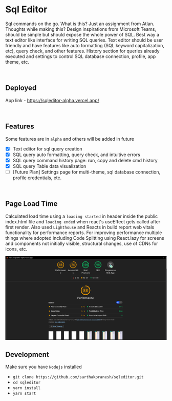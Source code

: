 # Sql Editor

Sql commands on the go. What is this? Just an assignment from Atlan. Thoughts while making this? Design inspirations from Microsoft Teams, should be simple but should expose the whole power of SQL. Best way a text editor like interface for writing SQL queries. Text editor should be user friendly and have features like auto formatting (SQL keyword capitalization, etc), query check, and other features. History section for queries already executed and settings to control SQL database connection, profile, app theme, etc.

<br />

## Deployed

App link - https://sqleditor-alpha.vercel.app/

<br />

## Features
Some features are in `alpha` and others will be added in future
- [x] Text editor for sql query creation
- [x] SQL query auto formatting, query check, and intuitive errors
- [x] SQL query command history page: run, copy and delete cmd history
- [x] SQL query Table data visualization
- [ ] [Future Plan] Settings page for multi-theme, sql database connection, profile credentials, etc.

<br />

## Page Load Time
Calculated load time using a `loading started` in header inside the public index.html file and `loading ended` when react's useEffect gets called after first render. Also used `Lighthouse` and Reacts in build report web vitals functionality for performance reports. For improving performance multiple things where adopted including Code Splitting using React.lazy for screens and components not initially visible, structural changes, use of CDNs for icons, etc.

<img src="./lighthouse-report.png" />

<br />

## Development
Make sure you have `Nodejs` installed
- `git clone https://github.com/sarthakpranesh/sqleditor.git`
- `cd sqleditor`
- `yarn install`
- `yarn start`

<br />
